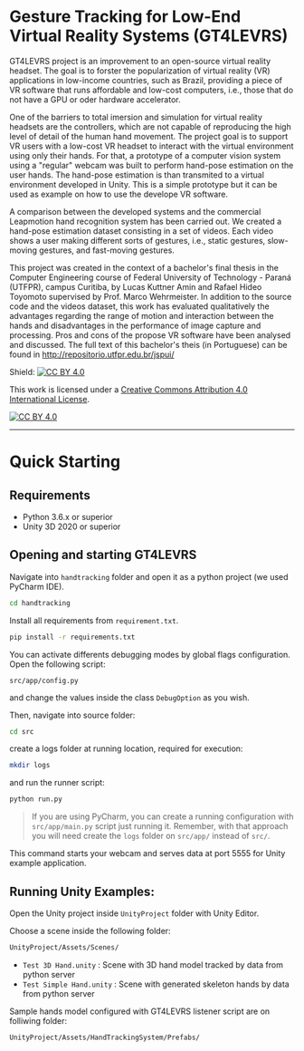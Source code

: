 # Gesture Tracking for Low-End Virtual Reality Systems (GT4LEVRS)

GT4LEVRS project is an improvement to an open-source virtual reality headset.
The goal is to forster the popularization of virtual reality (VR) applications in low-income countries, such as Brazil, providing a piece of VR software that runs affordable and low-cost computers, i.e., those that do not have a GPU or oder hardware accelerator.

One of the barriers to total imersion and simulation for virtual reality headsets are the controllers, which are not capable of reproducing the high level of detail of the human hand movement. 
The project goal is to support VR users with a low-cost VR headset to interact with the virtual environment using only their hands. 
For that, a prototype of a computer vision system using a "regular" webcam was built to perform hand-pose estimation on the user hands. 
The hand-pose estimation is than transmited to a virtual environment developed in Unity. 
This is a simple prototype but it can be used as example on how to use the develope VR software.

A comparison between the developed systems and the commercial Leapmotion hand recognition system has been carried out.
We created a hand-pose estimation dataset consisting in a set of videos.
Each video shows a user making different sorts of gestures, i.e., static gestures, slow-moving gestures, and fast-moving gestures.

This project was created in the context of a bachelor's final thesis in the Computer Engineering course of Federal University of Technology - Paraná (UTFPR), campus Curitiba, by Lucas Kuttner Amin and Rafael Hideo Toyomoto supervised by Prof. Marco Wehrmeister.
In addition to the source code and the videos dataset, this work has evaluated qualitatively the advantages regarding the range of motion and interaction between the hands and disadvantages in the performance of image capture and processing.
Pros and cons of the propose VR software have been analysed and discussed.
The full text of this bachelor's theis (in Portuguese) can be found in http://repositorio.utfpr.edu.br/jspui/

Shield: [![CC BY 4.0][cc-by-shield]][cc-by]

This work is licensed under a
[Creative Commons Attribution 4.0 International License][cc-by].

[![CC BY 4.0][cc-by-image]][cc-by]

[cc-by]: http://creativecommons.org/licenses/by/4.0/
[cc-by-image]: https://i.creativecommons.org/l/by/4.0/88x31.png
[cc-by-shield]: https://img.shields.io/badge/License-CC%20BY%204.0-lightgrey.svg

---

# Quick Starting

## Requirements

- Python 3.6.x or superior
- Unity 3D 2020 or superior

## Opening and starting GT4LEVRS

Navigate into `handtracking` folder and open it as a python project (we used PyCharm IDE).

```Bash
cd handtracking
```

Install all requirements from `requirement.txt`.

```Bash
pip install -r requirements.txt
```


You can activate differents debugging modes by global flags configuration. Open the following script:

```
src/app/config.py
```

and change the values inside the class `DebugOption` as you wish.

Then, navigate into source folder:

```Bash
cd src
```

create a logs folder at running location, required for execution:

```Bash
mkdir logs
```

and run the runner script:

```Bash
python run.py
```

> If you are using PyCharm, you can create a running configuration with `src/app/main.py` script just running it. Remember, with that approach you will need create the `logs` folder on `src/app/` instead of `src/`.

This command starts your webcam and serves data at port 5555 for Unity example application.

## Running Unity Examples:

Open the Unity project inside `UnityProject` folder with Unity Editor.

Choose a scene inside the following folder:

```Bash
UnityProject/Assets/Scenes/
```

- `Test 3D Hand.unity` : Scene with 3D hand model tracked by data from python server 
- `Test Simple Hand.unity` : Scene with generated skeleton hands by data from python server

Sample hands model configured with GT4LEVRS listener script are on folliwing folder:

```
UnityProject/Assets/HandTrackingSystem/Prefabs/
```
